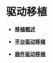 # 驱动移植



- **[移植概述](porting-smallchip-driver-overview.md)**

- **[平台驱动移植](porting-smallchip-driver-plat.md)**

- **[器件驱动移植](porting-smallchip-driver-oom.md)**